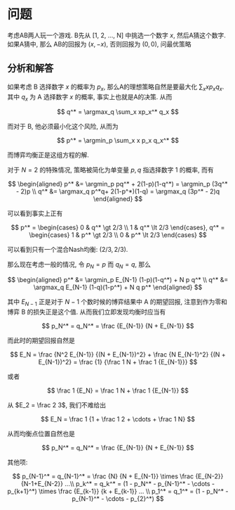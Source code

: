 # 问题

考虑AB两人玩一个游戏. B先从 [1, 2, ..., N] 中挑选一个数字 $x$, 然后A猜这个数字. 如果A猜中, 那么 AB的回报为 $(x, -x)$, 否则回报为 $(0, 0)$, 问最优策略

## 分析和解答

如果考虑 B 选择数字 $x$ 的概率为 $p_x$, 那么A的理想策略自然是要最大化 $\sum_x x p_x q_x$. 其中 $q_x$ 为 A 选择数字 $x$ 的概率, 事实上也就是A的决策. 从而

$$
q^* = \argmax_q \sum_x xp_x^* q_x
$$

而对于 B, 他必须最小化这个风险, 从而为

$$
p^* = \argmin_p \sum_x x p_x q_x^*
$$

而博弈均衡正是这组方程的解. 

对于 $N=2$ 的特殊情况, 策略被简化为单变量 $p, q$ 指选择数字 $1$ 的概率, 而有

$$
\begin{aligned}
p^* &= \argmin_p pq^* + 2(1-p)(1-q^*) = \argmin_p (3q^* - 2)p \\
q^* &= \argmax_q p^*q+ 2(1-p^*)(1-q) = \argmax_q (3p^* - 2)q
\end{aligned}
$$

可以看到事实上正有

$$
p^* = \begin{cases}
0 & q^* \gt 2/3 \\
1 & q^* \lt 2/3
\end{cases}, q^* = \begin{cases}
1 & p^* \gt 2/3 \\
0 & p^* \lt 2/3
\end{cases}
$$

可以看到只有一个混合Nash均衡: $(2/3, 2/3)$. 

那么现在考虑一般的情况, 令 $p_N = p$ 而 $q_N = q$, 那么

$$
\begin{aligned}
p^* &= \argmin_p E_{N-1} (1-p)(1-q^*) + N p q^* \\
q^* &= \argmax_q E_{N-1} (1-q)(1-p^*) + N q p^*
\end{aligned}
$$

其中 $E_{N-1}$ 正是对于 $N-1$ 个数时候的博弈结果中 A 的期望回报, 注意到作为零和博弈 B 的损失正是这个值. 从而我们立即发现均衡时应当有 

$$
p_N^* = q_N^* = \frac {E_{N-1}} {N + E_{N-1}}
$$

而此时的期望回报自然是

$$
E_N = \frac {N^2 E_{N-1}} {(N + E_{N-1})^2} + \frac {N E_{N-1}^2} {(N + E_{N-1})^2} = \frac {1} {\frac 1 N + \frac 1 {E_{N-1}}}
$$

或者

$$
\frac 1 {E_N} = \frac 1 N + \frac 1 {E_{N-1}}
$$

从 $E_2 = \frac 2 3$, 我们不难给出

$$
E_N = \frac 1 {1 + \frac 1 2 + \cdots + \frac 1 N}
$$

从而均衡点位置自然也是

$$
p_N^* = q_N^* = \frac {E_{N-1}} {N + E_{N-1}}
$$

其他项:

$$
p_{N-1}^* = q_{N-1}^* = \frac {N} {N + E_{N-1}} \times \frac {E_{N-2}} {N-1+E_{N-2}} ...\\
p_k^* = q_k^* = (1 - p_N^* - p_{N-1}^* - \cdots - p_{k+1}^*) \times \frac {E_{k-1}} {k + E_{k-1}} ... \\
p_1^* = q_1^* = (1 - p_N^* - p_{N-1}^* - \cdots - p_{2}^*)
$$
